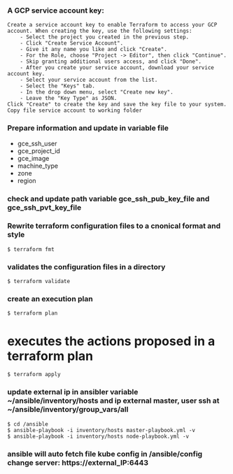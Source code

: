 ### A GCP service account key:
```
Create a service account key to enable Terraform to access your GCP account. When creating the key, use the following settings:
    - Select the project you created in the previous step.
    - Click "Create Service Account".
    - Give it any name you like and click "Create".
    - For the Role, choose "Project -> Editor", then click "Continue".
    - Skip granting additional users access, and click "Done".
    - After you create your service account, download your service account key.
    - Select your service account from the list.
    - Select the "Keys" tab.
    - In the drop down menu, select "Create new key".
    - Leave the "Key Type" as JSON.
Click "Create" to create the key and save the key file to your system.
Copy file service account to working folder
```
### Prepare information and update in variable file
- gce_ssh_user
- gce_project_id
- gce_image
- machine_type
- zone
- region
### check and update path variable gce_ssh_pub_key_file and gce_ssh_pvt_key_file
### Rewrite terraform configuration files to a cnonical format and style
```
$ terraform fmt
```
### validates the configuration files in a directory
```
$ terraform validate
```
### create an execution plan
```
$ terraform plan
```
# executes the actions proposed in a terraform plan
```
$ terraform apply
```
### update external ip in ansibler variable ~/ansible/inventory/hosts and ip external master, user ssh at ~/ansible/inventory/group_vars/all
```
$ cd /ansible
$ ansible-playbook -i inventory/hosts master-playbook.yml -v
$ ansible-playbook -i inventory/hosts node-playbook.yml -v
```
### ansible will auto fetch file kube config in /ansible/config change server: https://external_IP:6443